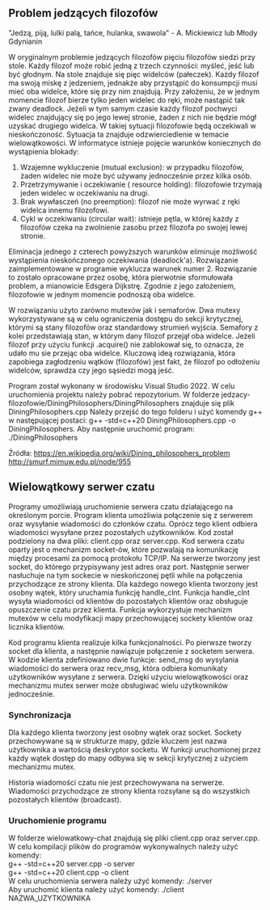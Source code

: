 ## Problem jedzących filozofów
"Jedzą, piją, lulki palą, tańce, hulanka, swawola" - A. Mickiewicz lub Młody Gdynianin

W oryginalnym problemie jedzących filozofów pięciu filozofów siedzi przy stole. Każdy filozof może robić jedną z trzech czynności: myśleć, jeść lub być głodnym. Na stole znajduje się pięc widelców (pałeczek). Każdy filozof ma swoją miskę z jedzeniem, jednakże aby przystąpić do konsumpcji musi mieć oba widelce, które się przy nim znajdują. Przy założeniu, że w jednym momencie filozof bierze tylko jeden widelec do ręki, może nastąpić tak zwany deadlock. Jeżeli w tym samym czasie każdy filozof pochwyci widelec znajdujący się po jego lewej stronie, żaden z nich nie będzie mógł uzyskać drugiego widelca. W takiej sytuacji filozofowie będą oczekiwali w nieskończoność. 
Sytuacja ta znajduje odzwierciedlenie w temacie wielowątkowości.
W informatyce istnieje pojęcie warunków koniecznych do wystąpienia blokady:
1. Wzajemne wykluczenie (mutual exclusion): w przypadku filozofów, żaden widelec nie może być używany jednocześnie przez kilka osób.
2. Przetrzymywanie i oczekiwanie ( resource holding): filozofowie trzymają jeden widelec w oczekiwaniu na drugi.
3. Brak wywłasczeń (no preemption): filozof nie może wyrwać z ręki widelca innemu filozofowi.
4. Cykl w oczekiwaniu (circular wait): istnieje pętla, w której każdy z filozofów czeka na zwolnienie zasobu przez filozofa po swojej lewej stronie. 

Eliminacja jednego z czterech powyższych warunków eliminuje możliwość wystąpienia nieskończonego oczekiwania (deadlock'a). 
Rozwiązanie zaimplementowane w programie wyklucza warunek numer 2. Rozwiązanie to zostało opracowane przez osobę, która pierwotnie sformułowała problem, a mianowicie Edsgera Dijkstrę. Zgodnie z jego założeniem, filozofowie w jednym momencie podnoszą oba widelce. 

W rozwiązaniu użyto zarówno mutexów jak i semaforów. Dwa mutexy wykorzystywane są w celu ograniczenia dostępu do sekcji krytycznej, którymi są stany filozofów oraz standardowy strumień wyjścia. 
Semafory z kolei przedstawiają stan, w którym dany filozof przejął oba widelce. Jeżeli filozof przy użyciu funkcji .acquire() nie zablokował się, to oznacza, że udało mu sie przejąc oba widelce. 
Kluczową ideą rozwiązania, która zapobiega zagłodzeniu wątków (filozofów) jest fakt, że filozof po odłożeniu widelców, sprawdza czy jego sąsiedzi mogą jeść. 

Program został wykonany w środowisku Visual Studio 2022. W celu uruchomienia projektu należy pobrać repozytorium.
W folderze jedzacy-filozofowie/DiningPhilosophers/DiningPhilosophers znajduje się plik DiningPhilosophers.cpp
Należy przejść do tego folderu i użyć komendy g++ w następującej postaci:
g++ -std=c++20 DiningPhilosophers.cpp -o DiningPhilosophers.
Aby następnie uruchomić program:
./DiningPhilosophers

Źródła:
https://en.wikipedia.org/wiki/Dining_philosophers_problem
http://smurf.mimuw.edu.pl/node/955
## Wielowątkowy serwer czatu
Programy umożliwiają uruchomienie serwera czatu działającego na określonym porcie. Program klienta umożliwia połączenie się z serwerem oraz wysyłanie wiadomości do członków czatu. Oprócz tego klient odbiera wiadomości wysyłane przez pozostałych użytkowników. Kod został podzielony na dwa pliki: client.cpp oraz server.cpp. Kod serwera czatu oparty jest o mechanizm socket-ów, które pozwalają na komunikację między procesami za pomocą protokołu TCP/IP. Na serwerze tworzony jest socket, do którego przypisywany jest adres oraz port. Następnie serwer nasłuchuje na tym sockecie w nieskończonej pętli while na połączenia przychodzące ze strony klienta. Dla każdego nowego klienta tworzony jest osobny wątek, który uruchamia funkcję handle_clnt. Funkcja handle_clnt wysyła wiadomości od klientów do pozostałych klientów oraz obsługuje opuszczenie czatu przez klienta. Funkcja wykorzystuje mechanizm mutexów w celu modyfikacji mapy przechowującej sockety klientów oraz licznika klientów. 

Kod programu klienta realizuje kilka funkcjonalności. Po pierwsze tworzy socket dla klienta, a następnie nawiązuje połączenie z socketem serwera. W kodzie klienta zdefiniowano dwie funkcje: send_msg do wysylania wiadomości do serwera oraz recv_msg, która odbiera komunikaty użytkowników wysyłane z serwera. Dzięki użyciu wielowątkowości oraz mechanizmu mutex serwer może obsługiwać wielu użytkowników jednocześnie. 

### Synchronizacja
Dla każdego klienta tworzony jest osobny wątek oraz socket. Sockety przechowywane są w strukturze mapy, gdzie kluczem jest nazwa użytkownika a wartością deskryptor socketu. W funkcji uruchomionej przez każdy wątek dostęp do mapy odbywa się w sekcji krytycznej z użyciem mechanizmu mutex. 

Historia wiadomości czatu nie jest przechowywana na serwerze. Wiadomości przychodzące ze strony klienta rozsyłane są do wszystkich pozostałych klientów (broadcast).

### Uruchomienie programu
W folderze wielowatkowy-chat znajdują się pliki client.cpp oraz server.cpp. W celu kompilacji plików do programów wykonywalnych należy użyć komendy: 
<br>g++ -std=c++20 server.cpp -o server
<br>g++ -std=c++20 client.cpp -o client<br>
W celu uruchomienia serwera należy użyć komendy: ./server<br>
Aby uruchomić klienta należy użyć komendy: ./client NAZWA_UZYTKOWNIKA<br>



